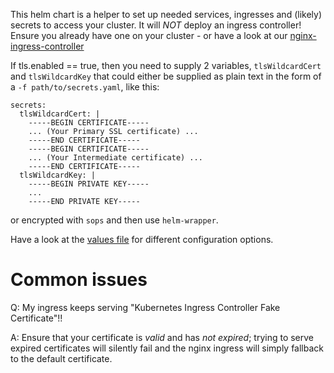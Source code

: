 This helm chart is a helper to set up needed services, ingresses and (likely) secrets to access your cluster.
It will _NOT_ deploy an ingress controller! Ensure you already have one on your cluster - or have a look at our [nginx-ingress-controller](../nginx-ingress-controller/README.md)

If tls.enabled == true, then you need to supply 2 variables, `tlsWildcardCert` and `tlsWildcardKey` that could either be supplied as plain text in the form of a `-f path/to/secrets.yaml`, like this:

```
secrets:
  tlsWildcardCert: |
    -----BEGIN CERTIFICATE-----
    ... (Your Primary SSL certificate) ...
    -----END CERTIFICATE-----
    -----BEGIN CERTIFICATE-----
    ... (Your Intermediate certificate) ...
    -----END CERTIFICATE-----
  tlsWildcardKey: |
    -----BEGIN PRIVATE KEY-----
    ...
    -----END PRIVATE KEY-----
```

or encrypted with `sops` and then use `helm-wrapper`.

Have a look at the [values file](values.yaml) for different configuration options.

# Common issues

Q: My ingress keeps serving "Kubernetes Ingress Controller Fake Certificate"!!

A: Ensure that your certificate is _valid_ and has _not expired_; trying to serve expired certificates will silently fail and the nginx ingress will simply fallback to the default certificate.
